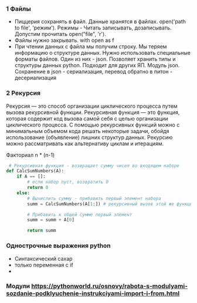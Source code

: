 
### 1 Файлы
- Пиццерия сохранять в файл. Данные хранятся в файлах. open('path to file', 'режим'). Режимы - Читать записывать, дозаписывать. Допустим прочитать open("file", 'r').
- Файлы нужно закрывать. with open as f
- При чтении данных с файла мы получим строку. Мы теряем информацию о структуре данных. Нужно использовать специальные форматы файлов. Один из них - json. Позволяет хранить типы и структуры данных python. Подходит для других ЯП. Модуль json. Сохранение в json - сериализация, перевод обратно в питон - десериализация

### 2 Рекурсия
Рекурсия — это способ организации циклического процесса путем вызова рекурсивной функции. Рекурсивная функция — это функция, которая содержит код вызова самой себя с целью организации циклического процесса. С помощью рекурсивных функций можно с минимальным объемом кода решать некоторые задачи, обойдя использование (объявление) лишних структур данных. Рекурсию можно рассматривать как альтернативу циклам и итерациям.

Факториал n * (n-1)

```python
 # Рекурсивная функция - возвращает сумму чисел во входящем наборе
def CalcSumNumbers(A):
    if A == []:
        # если набор пуст, возвратить 0
        return 0
    else:
        # Вычислить сумму - прибавить первый элемент набора
        summ = CalcSumNumbers(A[1:]) # рекурсивный вызов этой же функции

        # Прибавить к общей сумме первый элемент
        summ = summ + A[0]

        return summ 
```

### Однострочные выражения python
- Синтаксический сахар
- только переменная с if
-

### Модули https://pythonworld.ru/osnovy/rabota-s-modulyami-sozdanie-podklyuchenie-instrukciyami-import-i-from.html
